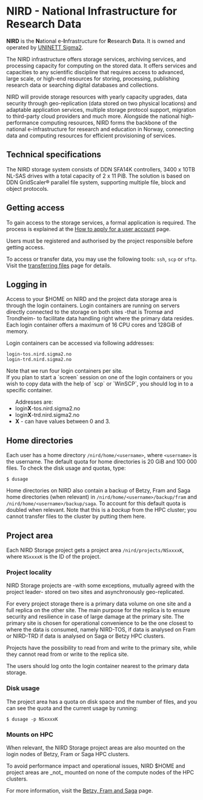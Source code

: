 # NIRD - National Infrastructure for Research Data

**NIRD** is the **N**ational e-**I**nfrastructure for **R**esearch **D**ata. It
 is owned and operated by [UNINETT Sigma2](https://www.sigma2.no).

<div class="alert alert-info">
  <p>
    The NIRD infrastructure offers storage services, archiving services, and
    processing capacity for computing on the stored data.  It offers services
    and capacities to any scientific discipline that requires access to
    advanced, large scale, or high-end resources for storing, processing,
    publishing research data or searching digital databases and collections.
  </p>
</div>

NIRD will provide storage resources with yearly capacity upgrades,
data security through geo-replication (data stored on two physical
locations) and adaptable application services, multiple storage
protocol support, migration to third-party cloud providers and much
more. Alongside the national high-performance computing resources,
NIRD forms the backbone of the national e-infrastructure for research
and education in Norway, connecting data and computing resources for
efficient provisioning of services.


## Technical specifications

The NIRD storage system consists of DDN SFA14K controllers, 3400 x 10TB NL-SAS
drives with a total capacity of 2 x 11 PiB.
The solution is based on DDN GridScaler® parallel file system, supporting
multiple file, block and object protocols.


## Getting access

To gain access to the storage services, a formal application is required. The
process is explained at the
[How to apply for a user account](https://www.sigma2.no/how-apply-user-account)
page.

Users must be registered and authorised by the project responsible
before getting access.

To access or transfer data, you may use the following tools: `ssh`, `scp` or
`sftp`.  Visit the [transferring files](file_transfer.md) page
for details.


## Logging in

Access to your $HOME on NIRD and the project data storage area is through the
login containers.
Login containers are running on servers directly connected to
the storage on both sites -that is Tromsø and Trondheim- to facilitate data
handling right where the primary data resides. Each login container offers a
maximum of 16 CPU cores and 128GiB of memory.

Login containers can be accessed via following addresses:
```
login-tos.nird.sigma2.no
login-trd.nird.sigma2.no
```

<div class="alert alert-info">
  <p>
    Note that we run four login containers per site. <br />
    If you plan to start a `screen` session on one of the login containers or
    you wish to copy data with the help of `scp` or `WinSCP`, you should log in
    to a specific container.
  </p>
  <ul>Addresses are:
    <li>login<strong>X</strong>-tos.nird.sigma2.no</li>
    <li>login<strong>X</strong>-trd.nird.sigma2.no</li>
    <li><strong>X</strong> - can have values between 0 and 3.
  </ul>
</div>


## Home directories

Each user has a home directory `/nird/home/<username>`, where
`<username>` is the username.  The default quota for home directories
is 20 GiB and 100 000 files.  To check the disk usage and quotas, type:
```
$ dusage
```

Home directories on NIRD also contain a backup of Betzy, Fram and Saga home
directories (when relevant) in `/nird/home/<username>/backup/fram` and
`/nird/home/<username>/backup/saga`.
To account for this default quota is doubled when relevant.
Note that this is a _backup_ from the HPC cluster; you cannot transfer
files to the cluster by putting them here.


## Project area

Each NIRD Storage project gets a project area `/nird/projects/NSxxxxK`,
where `NSxxxxK` is the ID of the project.

### Project locality

NIRD Storage projects are -with some exceptions, mutually agreed with the
project leader- stored on two sites and asynchronously geo-replicated.

For every project storage there is a primary data volume on one site and a full
replica on the other site. The main purpose for the replica is to ensure
security and resilience in case of large damage at the primary site. The primary
 site is chosen for operational convenience to be the one closest to where the
 data is consumed, namely NIRD-TOS, if data is analysed on Fram or NIRD-TRD if
 data is analysed on Saga or Betzy HPC clusters.

 Projects have the possibility to read from and write to the primary site, while
 they cannot read from or write to the replica site.

<div class="alert alert-warning">
  <p>
    The users should log onto the login container nearest to the primary data
storage.
  </p>
</div>


### Disk usage

The project area has a quota on disk space and the number of files,
and you can see the quota and the current usage by running:
```
$ dusage -p NSxxxxK
```

### Mounts on HPC

When relevant, the NIRD Storage project areas are also mounted on the login
nodes of Betzy, Fram or Saga HPC clusters.

<div class="alert alert-warning">
  <p>
    To avoid performance impact and operational issues, NIRD $HOME and project
    areas are _not_ mounted on none of the compute nodes of the HPC clusters.
  </p>
</div>

For more information, visit the [Betzy, Fram and Saga](clusters.md) page.
